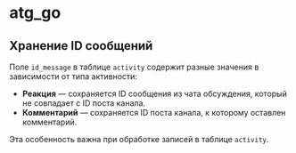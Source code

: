 # atg_go

## Хранение ID сообщений

Поле `id_message` в таблице `activity` содержит разные значения в зависимости от типа активности:

- **Реакция** — сохраняется ID сообщения из чата обсуждения, который не совпадает с ID поста канала.
- **Комментарий** — сохраняется ID поста канала, к которому оставлен комментарий.

Эта особенность важна при обработке записей в таблице `activity`.
